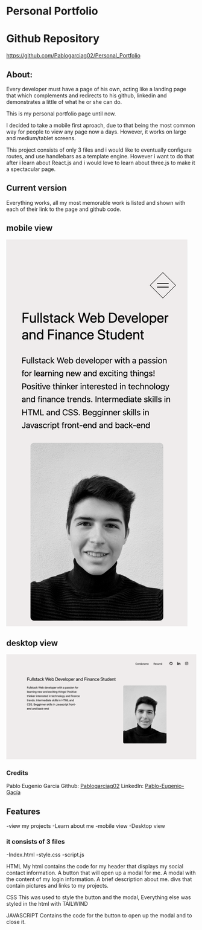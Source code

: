# Personal Portfolio

# Github Repository
https://github.com/Pablogarciag02/Personal_Portfolio

## About:
Every developer must have a page of his own, acting like a landing page that which complements and redirects to his github, linkedin and demonstrates a little of what he or she can do.

This is my personal portfolio page until now. 

I decided to take a mobile first aproach, due to that being the most common way for people to view any page now a days. However, it works on large and medium/tablet screens.

This project consists of only 3 files and i would like to eventually configure routes, and use handlebars as a template engine. However i want to do that after i learn about React.js and i would love to learn about three.js to make it a spectacular page.


## Current version
Everything works, all my most memorable work is listed and shown with each of their link to the page and github code. 


## mobile view
![mobile](/Assets/fotos/mobileview.png)

## desktop view
![desktop](/Assets/fotos/desktopview.png)


### Credits
Pablo Eugenio Garcia
Github: [Pablogarciag02](https://github.com/Pablogarciag02)
LinkedIn: [Pablo-Eugenio-Gacía](https://www.linkedin.com/in/pablo-garc%C3%ADa-08842621b/)



## Features
-view my projects
-Learn about me
-mobile view
-Desktop view


### it consists of 3 files
-Index.html
-style.css
-script.js

HTML
My html contains the code for my header that displays my social contact information.
A button that will open up a modal for me.
A modal with the content of my login information.
A brief description about me.
divs that contain pictures and links to my projects.

CSS
This was used to style the button and the modal, Everything else was styled in the html with TAILWIND

JAVASCRIPT
Contains the code for the button to open up the modal and to close it.
